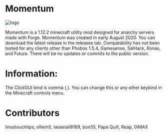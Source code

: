 # Momentum
![logo](https://github.com/linustouchtips/momentum/blob/main/src/main/resources/assets/momentum/textures/momentum-watermarkpng.png)

Momentum is a 1.12.2 minecraft utility mod designed for anarchy servers made with Forge. Momentum was created in early August 2020. You can download the latest release in the releases tab. Compatability has not been tested for any clients other than Phobos 1.5.4, Gamesense, SalHack, Konas, and Future. There will be no updates or commits to the public version.

# Information:

The ClickGUI bind is comma (,). You can change this or any other keybind in the Minecraft controls menu. 

# Contributors

linustouchtips, olliem5, seasnail8169, bon55, Papa Quill, Reap, 0IMAX
